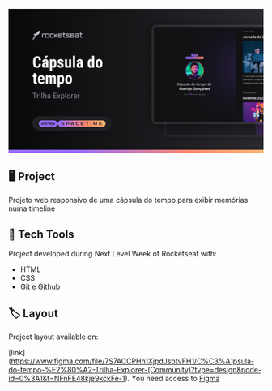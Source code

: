 <p align="center">
    <img src =".github/preview.png" alt = "Demonstração do projeto" widht="100%" />
</p>

## 🖥️ Project 

Projeto web responsivo de uma cápsula do tempo para exibir memórias numa timeline

## 🚀 Tech Tools

Project developed during Next Level Week of Rocketseat with:

- HTML
- CSS
- Git e Github

## 🏷️ Layout

Project layout available on:

[link] (https://www.figma.com/file/7S7ACCPHh1XjpdJsbtvFH1/C%C3%A1psula-do-tempo-%E2%80%A2-Trilha-Explorer-(Community)?type=design&node-id=0%3A1&t=NFnFE48kje9kckFe-1).
You need access to [Figma](https://www.figma.com)

